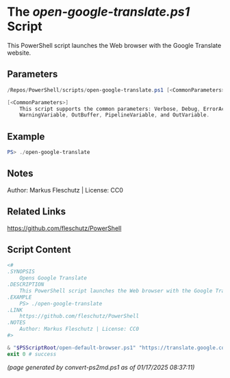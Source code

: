 The *open-google-translate.ps1* Script
===========================

This PowerShell script launches the Web browser with the Google Translate website.

Parameters
----------
```powershell
/Repos/PowerShell/scripts/open-google-translate.ps1 [<CommonParameters>]

[<CommonParameters>]
    This script supports the common parameters: Verbose, Debug, ErrorAction, ErrorVariable, WarningAction, 
    WarningVariable, OutBuffer, PipelineVariable, and OutVariable.
```

Example
-------
```powershell
PS> ./open-google-translate

```

Notes
-----
Author: Markus Fleschutz | License: CC0

Related Links
-------------
https://github.com/fleschutz/PowerShell

Script Content
--------------
```powershell
<#
.SYNOPSIS
	Opens Google Translate
.DESCRIPTION
	This PowerShell script launches the Web browser with the Google Translate website.
.EXAMPLE
	PS> ./open-google-translate
.LINK
	https://github.com/fleschutz/PowerShell
.NOTES
	Author: Markus Fleschutz | License: CC0
#>

& "$PSScriptRoot/open-default-browser.ps1" "https://translate.google.com"
exit 0 # success
```

*(page generated by convert-ps2md.ps1 as of 01/17/2025 08:37:11)*
